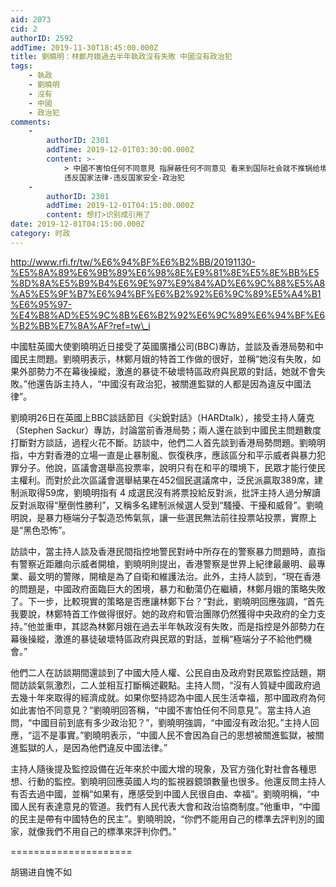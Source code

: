 ```yaml
---
aid: 2073
cid: 2
authorID: 2592
addTime: 2019-11-30T18:45:00.000Z
title: 劉曉明：林鄭月娥過去半年執政沒有失敗 中國沒有政治犯
tags:
    - 執政
    - 劉曉明
    - 沒有
    - 中國
    - 政治犯
comments:
    -
        authorID: 2301
        addTime: 2019-12-01T03:30:00.000Z
        content: >-
            > 中國不害怕任何不同意見 指屏蔽任何不同意见 看来到国际社会就不推锅给境外势力了 是因為他們違反中國法律
            违反国家法律-违反国家安全-政治犯
    -
        authorID: 2301
        addTime: 2019-12-01T04:15:00.000Z
        content: 想打>识别成引用了
date: 2019-12-01T04:15:00.000Z
category: 时政
---
```


http://www.rfi.fr/tw/%E6%94%BF%E6%B2%BB/20191130-%E5%8A%89%E6%9B%89%E6%98%8E%E9%81%8E%E5%8E%BB%E5%8D%8A%E5%B9%B4%E6%9E%97%E9%84%AD%E6%9C%88%E5%A8%A5%E5%9F%B7%E6%94%BF%E6%B2%92%E6%9C%89%E5%A4%B1%E6%95%97-%E4%B8%AD%E5%9C%8B%E6%B2%92%E6%9C%89%E6%94%BF%E6%B2%BB%E7%8A%AF?ref=tw\_i

中國駐英國大使劉曉明近日接受了英國廣播公司(BBC)專訪，並談及香港局勢和中國民主問題。劉曉明表示，林鄭月娥的特首工作做的很好，並稱“她沒有失敗，如果外部勢力不在幕後操縱，激進的暴徒不破壞特區政府與民眾的對話，她就不會失敗。”他還告訴主持人，“中國沒有政治犯，被關進監獄的人都是因為違反中國法律”。

劉曉明26日在英國上BBC談話節目《尖銳對話》（HARDtalk），接受主持人薩克（Stephen Sackur）專訪，討論當前香港局勢；兩人還在談到中國民主問題數度打斷對方談話，過程火花不斷。訪談中，他們二人首先談到香港局勢問題。劉曉明指，中方對香港的立場一直是止暴制亂、恢復秩序，應該區分和平示威者與暴力犯罪分子。他說，區議會選舉高投票率，說明只有在和平的環境下，民眾才能行使民主權利。而對於此次區議會選舉結果在452個民選議席中，泛民派贏取389席，建制派取得59席，劉曉明指有 4 成選民沒有將票投給反對派，批評主持人過分解讀反對派取得“壓倒性勝利”，又稱多名建制派候選人受到“騷擾、干擾和威脅”。劉曉明說，是暴力極端分子製造恐怖氣氛，讓一些選民無法前往投票站投票，實際上是“黑色恐怖”。

訪談中，當主持人談及香港民間指控地警民對峙中所存在的警察暴力問題時，直指有警察近距離向示威者開槍，劉曉明則提出，香港警察是世界上紀律最嚴明、最專業、最文明的警隊，開槍是為了自衛和維護法治。此外，主持人談到，“現在香港的問題是，中國政府面臨巨大的困境，暴力和動蕩仍在繼續，林鄭月娥的策略失敗了。下一步，比較現實的策略是否應讓林鄭下台？”對此，劉曉明回應強調，“首先我要說，林鄭特首工作做得很好。她的政府和管治團隊仍然獲得中央政府的全力支持。”他並重申，其認為林鄭月娥在過去半年執政沒有失敗，而是指控是外部勢力在幕後操縱，激進的暴徒破壞特區政府與民眾的對話，並稱“極端分子不給他們機會。”

他們二人在訪談期間還談到了中國大陸人權、公民自由及政府對民眾監控話題，期間訪談氣氛激烈，二人並相互打斷稱述觀點。主持人問，“沒有人質疑中國政府過去幾十年來取得的經濟成就。如果你堅持認為中國人民生活幸福，那中國政府為何如此害怕不同意見？”劉曉明回答稱，“中國不害怕任何不同意見”。當主持人追問，“中國目前到底有多少政治犯？”，劉曉明強調，“中國沒有政治犯。”主持人回應，“這不是事實。”劉曉明表示，“中國人民不會因為自己的思想被關進監獄，被關進監獄的人，是因為他們違反中國法律。”

主持人隨後提及監控設備在近年來於中國大增的現象，及官方強化對社會各種思想、行動的監控。劉曉明回應英國人均的監視器鏡頭數量也很多。他還反問主持人有否去過中國，並稱“如果有，應感受到中國人民很自由、幸福”。劉曉明稱，“中國人民有表達意見的管道。我們有人民代表大會和政治協商制度。”他重申，“中國的民主是帶有中國特色的民主”。劉曉明說，“你們不能用自己的標準去評判別的國家，就像我們不用自己的標準來評判你們。”

\=====================

胡锡进自愧不如
